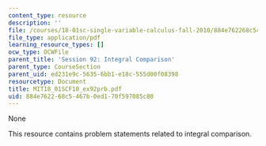 ```yaml
---
content_type: resource
description: ''
file: /courses/18-01sc-single-variable-calculus-fall-2010/884e762268c5467b0ed170f597085c80_MIT18_01SCF10_ex92prb.pdf
file_type: application/pdf
learning_resource_types: []
ocw_type: OCWFile
parent_title: 'Session 92: Integral Comparison'
parent_type: CourseSection
parent_uid: ed231e9c-5635-6bb1-e18c-555d00f08398
resourcetype: Document
title: MIT18_01SCF10_ex92prb.pdf
uid: 884e7622-68c5-467b-0ed1-70f597085c80
---
```

None

This resource contains problem statements related to integral comparison.